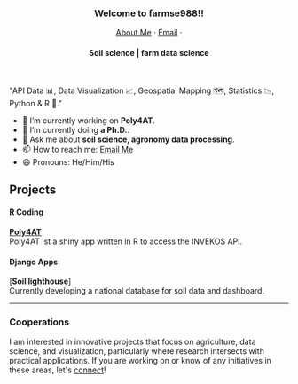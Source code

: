 <p align="center">
  <h3 align="center">Welcome to farmse988!!</h3>
</p>
<p align="center">
    <a href="">About Me</a>
    ·
    <a href="mailto:poly4AT@gmail.com">Email</a>
    ·
    
</p>
<p align="center">
  <h4 align="center"> Soil science | 
farm data science</h4>
</p>

<br/>

"API Data 📊, Data Visualization 📈, Geospatial Mapping 🗺️, Statistics 📉, Python & R 🐍."

- 🔭 I’m currently working on **Poly4AT**.
- 🌱 I’m currently doing **a Ph.D.**.
- 💬 Ask me about **soil science, agronomy data processing**.
- 📫 How to reach me: [Email Me](mailto:poly4AT@gmail.com)
- 😄 Pronouns: He/Him/His
<!-- - 🤔 I’m looking for experts with database and APIs for developing a national farmdata base**. -->

## Projects
#### R Coding
[**Poly4AT**]([https://github.com/farmse988/Poly4AT]) <br />Poly4AT ist a shiny app written in R to access the INVEKOS API.
<br />


#### Django Apps
[**Soil lighthouse**] <br /> Currently developing a national database for soil data and dashboard.
<br />



<hr/>

### Cooperations

I am interested in innovative projects that focus on agriculture, data science, and visualization, particularly where research intersects with practical applications. If you are working on or know of any initiatives in these areas, let's [connect](mailto:poly4AT@gmail.com)!

